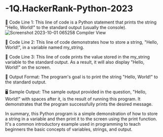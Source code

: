 # -1Q.HackerRank-Python-2023
📝 Code Line 1: This line of code is a Python statement that prints the string "Hello, World!" 
to the standard output (usually the console).
![Screenshot 2023-10-01 065258](https://github.com/RaghavAP31527/-1Q.HackerRank-Python-2023/assets/139637644/b777d37f-4fde-4d03-a7a2-06221a1d7809)
Compiler View

📝 Code Line 2: This line of code demonstrates how to store a string, 
"Hello, World!", in a variable named my_string.

📝 Code Line 3: This line of code prints the value stored in the my_string variable 
to the standard output. As a result, it will also display "Hello, World!" on the screen.

🎯 Output Format: The program's goal is to print the string "Hello, World!" to the standard output.

🖥️ Sample Output: The sample output provided in the question, "Hello, World!" with spaces after it, is 
the result of running this program. It demonstrates that the program successfully prints the desired message.

In summary, this Python program is a simple demonstration of how to store a string in a variable and then print 
it to the screen using the print function. It's a common introductory example used in programming to teach beginners the basic concepts of variables, strings, and output.
